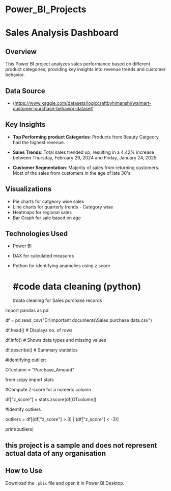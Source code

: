# Power_BI_Projects
# Sales Analysis Dashboard

## Overview
This Power BI project analyzes sales performance based on different product categories, providing key insights into revenue trends and customer behavior.

## Data Source
- (https://www.kaggle.com/datasets/logiccraftbyhimanshi/walmart-customer-purchase-behavior-dataset)

## Key Insights

- **Top Performing product Categories**: Products from Beauty Catgeory had the highest revenue.
  
- **Sales Trends**: Total sales trended up, resulting in a 4.42% increase between Thursday, February 29, 2024 and Friday, January 24, 2025.﻿
- **Customer Segmentation**: Majority of sales from returning customers. Most of the sales from customers in the age of late 30's


## Visualizations
- Pie charts for catgeory wise sales
- Line charts for quarterly trends - Category wise
- Heatmaps for regional sales
- Bar Graph for sale based on age

## Technologies Used
- Power BI
- DAX for calculated measures
- Python for identifying anamolies using z score

  # #code data cleaning (python)

  #data cleaning for Sales purchase records
  
import pandas as pd

df = pd.read_csv("D:\important documents\Sales purchase data.csv")

df.head()   # Displays no. of rows

df.info()   # Shows data types and missing values

df.describe()  # Summary statistics

#identifying outlier:

OTcolumn = "Purchase_Amount"

from scipy import stats

#Compute Z-score for a numeric column

df["z_score"] = stats.zscore(df[OTcolumn])

#Identify outliers

outliers = df[(df["z_score"] > 3) | (df["z_score"] < -3)]

print(outliers)

## this project is a sample and does not represent actual data of any organisation


## How to Use
Download the `.pbix` file and open it in Power BI Desktop.
